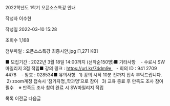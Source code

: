2022학년도 1학기 오픈소스특강 안내



작성자
이수현


작성일
2022-03-10 15:28


조회수
1,168


첨부파일 : 오픈소스특강 최종시안.jpg [1,271 KB]


﻿﻿﻿﻿﻿﻿﻿﻿■ 모집기간 : 2022년 3월 18일 14:00까지 (선착순150명)■ 기타사항    - 수료시 SW마일리지 3점 적립■ 강의 링크 : https://url.kr/74dm9e    - 회의 ID : 941 2709 4478    - 암호 : 028534■ 유의사항   1) 강의 시작 10분 전까지 접속 부탁드립니다.   2) zoom계정 접속시 ‘참가자명\_학과명’으로 참여   3) 교육 종료 후 만족도 조사 참여 필수    ※ 만족도 조사 참여 완료 시 SW마일리지 적립





목록
이전글
다음글




